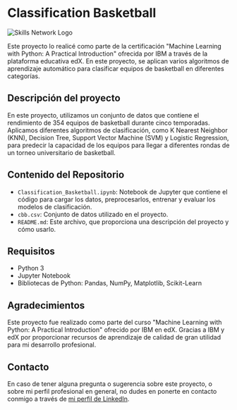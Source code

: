 # Classification Basketball

![Skills Network Logo](https://cf-courses-data.s3.us.cloud-object-storage.appdomain.cloud/assets/logos/SN_web_lightmode.png)

Este proyecto lo realicé como parte de la certificación "Machine Learning with Python: A Practical Introduction" ofrecida por IBM a través de la plataforma educativa edX. En este proyecto, se aplican varios algoritmos de aprendizaje automático para clasificar equipos de basketball en diferentes categorías.

## Descripción del proyecto

En este proyecto, utilizamos un conjunto de datos que contiene el rendimiento de 354 equipos de basketball durante cinco temporadas. Aplicamos diferentes algoritmos de clasificación, como K Nearest Neighbor (KNN), Decision Tree, Support Vector Machine (SVM) y Logistic Regression, para predecir la capacidad de los equipos para llegar a diferentes rondas de un torneo universitario de basketball.

## Contenido del Repositorio

- `Classification_Basketball.ipynb`: Notebook de Jupyter que contiene el código para cargar los datos, preprocesarlos, entrenar y evaluar los modelos de clasificación.
- `cbb.csv`: Conjunto de datos utilizado en el proyecto.
- `README.md`: Este archivo, que proporciona una descripción del proyecto y cómo usarlo.

## Requisitos

- Python 3
- Jupyter Notebook
- Bibliotecas de Python: Pandas, NumPy, Matplotlib, Scikit-Learn

## Agradecimientos

Este proyecto fue realizado como parte del curso "Machine Learning with Python: A Practical Introduction" ofrecido por IBM en edX. Gracias a IBM y edX por proporcionar recursos de aprendizaje de calidad de gran utilidad para mi desarrollo profesional.

## Contacto

En caso de tener alguna pregunta o sugerencia sobre este proyecto, o sobre mi perfil profesional en general, no dudes en ponerte en contacto conmigo a través de [mi perfil de LinkedIn](https://www.linkedin.com/in/carlos-calderon-cabezas).
